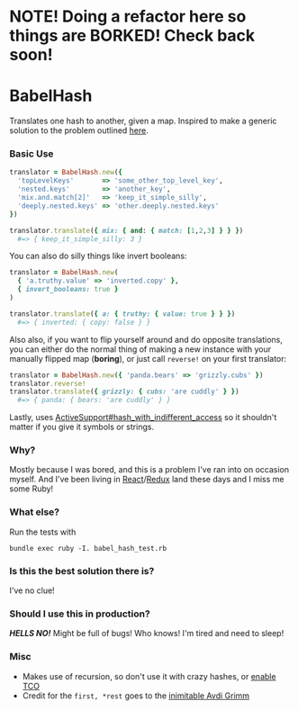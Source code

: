 # NOTE! Doing a refactor here so things are BORKED! Check back soon!

# BabelHash

Translates one hash to another, given a map. Inspired to make a generic
solution to the problem outlined
[here](http://codenoble.com/blog/transforming-hashes-a-refactoring-story/).

### Basic Use

```ruby
translator = BabelHash.new({
  'topLevelKeys'       => 'some_other_top_level_key',
  'nested.keys'        => 'another_key',
  'mix.and.match[2]'   => 'keep_it_simple_silly',
  'deeply.nested.keys' => 'other.deeply.nested.keys'
})

translator.translate({ mix: { and: { match: [1,2,3] } } })
  #=> { keep_it_simple_silly: 3 }
```

You can also do silly things like invert booleans:

```ruby
translator = BabelHash.new(
  { 'a.truthy.value' => 'inverted.copy' },
  { invert_booleans: true }
)

translator.translate({ a: { truthy: { value: true } } })
  #=> { inverted: { copy: false } }
```

Also also, if you want to flip yourself around and do opposite
translations, you can either do the normal thing of making a new
instance with your manually flipped map (**boring**), or just call
`reverse!` on your first translator:

```ruby
translator = BabelHash.new({ 'panda.bears' => 'grizzly.cubs' })
translator.reverse!
translator.translate({ grizzly: { cubs: 'are cuddly' } })
  #=> { panda: { bears: 'are cuddly' } }
```

Lastly, uses
[ActiveSupport#hash_with_indifferent_access](https://github.com/rails/rails/blob/master/activesupport/lib/active_support/hash_with_indifferent_access.rb) so it shouldn't
matter if you give it symbols or strings.

### Why?

Mostly because I was bored, and this is a problem I've ran into on
occasion myself. And I've been living in [React](https://facebook.github.io/react/)/[Redux](http://redux.js.org/) land these days and
I miss me some Ruby!

### What else?

Run the tests with

```
bundle exec ruby -I. babel_hash_test.rb
```

### Is this the best solution there is?

I've no clue!

### Should I use this in production?

***HELLS NO!*** Might be full of bugs! Who knows! I'm tired and need to
sleep!

### Misc

- Makes use of recursion, so don't use it with crazy hashes, or [enable
  TCO](http://nithinbekal.com/posts/ruby-tco/)
- Credit for the `first, *rest` goes to the [inimitable Avdi
  Grimm](http://devblog.avdi.org/2010/01/31/first-and-rest-in-ruby/)
